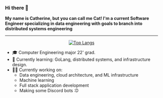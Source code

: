 ### Hi there 👋

**My name is Catherine, but you can call me Cat! I'm a current Software Engineer specializing in data engineering with goals to branch into distributed systems engineering**
<div align="center">

---

[![Top Langs](https://github-readme-stats.vercel.app/api/top-langs/?username=cat-matta&layout=compact&theme=rose_pine&show_icons=true&hide=HTML,CMake&count_private=true)](https://github.com/anuraghazra/github-readme-stats)

</div>

- 🎓 Computer Engineering major 22' grad.
- 🔭 Currently learning: GoLang, distributed systems, and infrastructure design.
- 👩‍💻 Currently working on: 
    - Data engineering, cloud architecture, and ML infrastructure
    - Machine learning
    - Full stack application development
    - Making some Discord bots :D
  
